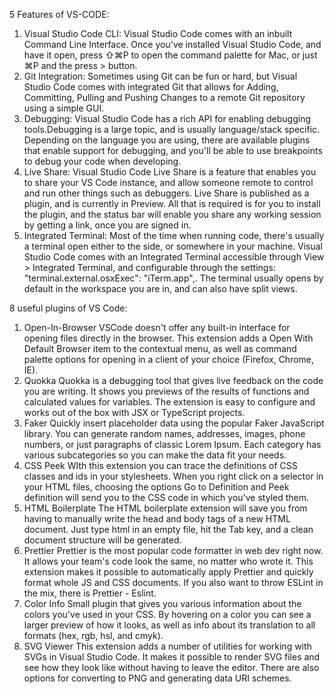 5 Features of VS-CODE:

1. Visual Studio Code CLI:
Visual Studio Code comes with an inbuilt Command Line Interface. Once you've installed Visual Studio Code, and have it open, press ⇧⌘P to open the command palette for Mac, or just ⌘P and the press > button.
2. Git Integration:
Sometimes using Git can be fun or hard, but Visual Studio Code comes with integrated Git that allows for Adding, Committing, Pulling and Pushing Changes to a remote Git repository using a simple GUI.
3. Debugging:
Visual Studio Code has a rich API for enabling debugging tools.Debugging is a large topic, and is usually language/stack specific. Depending on the language you are using, there are available plugins that enable support for debugging, and you'll be able to use breakpoints to debug your code when developing.
4. Live Share:
Visual Studio Code Live Share is a feature that enables you to share your VS Code instance, and allow someone remote to control and run other things such as debuggers.
Live Share is published as a plugin, and is currently in Preview.
All that is required is for you to install the plugin, and the status bar will enable you share any working session by getting a link, once you are signed in.
5. Integrated Terminal:
Most of the time when running code, there's usually a terminal open either to the side, or somewhere in your machine.
Visual Studio Code comes with an Integrated Terminal accessible through View > Integrated Terminal, and configurable through the settings: "terminal.external.osxExec": "iTerm.app",. The terminal usually opens by default in the workspace you are in, and can also have split views.

8 useful plugins of VS Code:

1. Open-In-Browser
VSCode doesn't offer any built-in interface for opening files directly in the browser. This extension adds a Open With Default Browser item to the contextual menu, as well as command palette options for opening in a client of your choice (Firefox, Chrome, IE).
2. Quokka
Quokka is a debugging tool that gives live feedback on the code you are writing. It shows you previews of the results of functions and calculated values for variables. The extension is easy to configure and works out of the box with JSX or TypeScript projects.
3. Faker
Quickly insert placeholder data using the popular Faker JavaScript library. You can generate random names, addresses, images, phone numbers, or just paragraphs of classic Lorem Ipsum. Each category has various subcategories so you can make the data fit your needs.
4. CSS Peek
WIth this extension you can trace the definitions of CSS classes and ids in your stylesheets. When you right click on a selector in your HTML files, choosing the options Go to Definition and Peek definition will send you to the CSS code in which you've styled them.
5. HTML Boilerplate
The HTML boilerplate extension will save you from having to manually write the head and body tags of a new HTML document. Just type html in an empty file, hit the Tab key, and a clean document structure will be generated.
6. Prettier
Prettier is the most popular code formatter in web dev right now. It allows your team's code look the same, no matter who wrote it. This extension makes it possible to automatically apply Prettier and quickly format whole JS and CSS documents. If you also want to throw ESLint in the mix, there is Prettier - Eslint.
7. Color Info
Small plugin that gives you various information about the colors you've used in your CSS. By hovering on a color you can see a larger preview of how it looks, as well as info about its translation to all formats (hex, rgb, hsl, and cmyk).
8. SVG Viewer
This extension adds a number of utilities for working with SVGs in Visual Studio Code. It makes it possible to render SVG files and see how they look like without having to leave the editor. There are also options for converting to PNG and generating data URI schemes.
